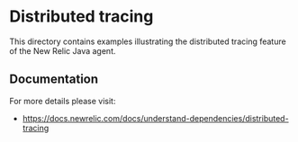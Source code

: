 # Distributed tracing

This directory contains examples illustrating the distributed tracing feature of the New Relic Java agent.  

## Documentation

For more details please visit:
* https://docs.newrelic.com/docs/understand-dependencies/distributed-tracing
 